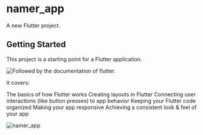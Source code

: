 # namer_app

A new Flutter project.

## Getting Started

This project is a starting point for a Flutter application.

![Followed by the documentation of flutter.](https://codelabs.developers.google.com/codelabs/flutter-codelab-first#8) 

It covers: 

The basics of how Flutter works
Creating layouts in Flutter
Connecting user interactions (like button presses) to app behavior
Keeping your Flutter code organized
Making your app responsive
Achieving a consistent look & feel of your app

![namer_app](https://github.com/MiaomiaoShi1004/namer_app/assets/123462116/98d7b2e2-52df-4901-b01d-8626c59c1c92)

